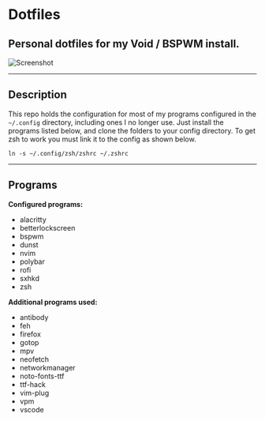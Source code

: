 # **Dotfiles**
## Personal dotfiles for my Void / BSPWM install.
![Screenshot](screenshot.png)

---
## **Description**

This repo holds the configuration for most of my programs configured in the `~/.config` directory, including ones I no longer use. Just install the programs listed below, and clone the folders to your config directory. To get zsh to work you must link it to the config as shown below.

`ln -s ~/.config/zsh/zshrc ~/.zshrc`

---
## **Programs**

**Configured programs:**
- alacritty
- betterlockscreen
- bspwm
- dunst
- nvim
- polybar
- rofi
- sxhkd
- zsh

 
**Additional programs used:**
- antibody
- feh
- firefox
- gotop
- mpv
- neofetch
- networkmanager
- noto-fonts-ttf
- ttf-hack
- vim-plug
- vpm
- vscode
